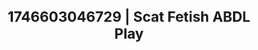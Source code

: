 ---
categories:
- Fantasy surrender
- AI-generated
- Moonlit passion
- ASMR
- Caressing curves
- Bi-curious stories
- Cosplay
- Lustful close-up
image: /assets/images/1746603046729.jpg
layout: post
seo:
  description: Featured content with exclusive Scat Fetish, ABDL Play. HD images available.
  keywords: Scat Fetish, ABDL Play
  og_image: /assets/images/1746603046729.jpg
  schema_type: VisualArtwork
tags:
- ABDL Play
- Scat Fetish
- '#1746603046729'
title: 1746603046729 | Scat Fetish ABDL Play
---